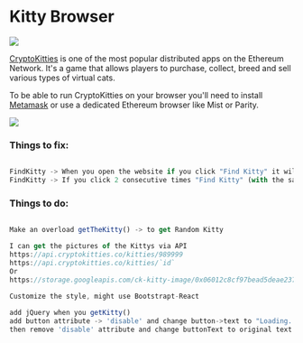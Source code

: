 # Kitty Browser

![](https://i.imgur.com/A7D2gMb.png)

[CryptoKitties](http://cryptokitties.co) is one of the most popular distributed apps on the Ethereum Network. It's a game that allows players to purchase, collect, breed and sell various types of virtual cats.

To be able to run CryptoKitties on your browser you'll need to install [Metamask](http://metamask.io/) or use a dedicated Ethereum browser like Mist or Parity.

![](https://media.giphy.com/media/vFKqnCdLPNOKc/giphy.gif)


### Things to fix:

```Javascript

FindKitty -> When you open the website if you click "Find Kitty" it will throw an error, since the state havent change.
FindKitty -> If you click 2 consecutive times "Find Kitty" (with the same ID) it will throw the same error.

```

### Things to do:

```Javascript

Make an overload getTheKitty() -> to get Random Kitty

I can get the pictures of the Kittys via API 
https://api.cryptokitties.co/kitties/989999 
https://api.cryptokitties.co/kitties/`id`
Or
https://storage.googleapis.com/ck-kitty-image/0x06012c8cf97bead5deae237070f9587f8e7a266d/989999.svg
 
Customize the style, might use Bootstrapt-React

add jQuery when you getKitty()
add button attribute -> 'disable' and change button->text to "Loading.."
then remove 'disable' attribute and change buttonText to original text after promise is complete.
```
